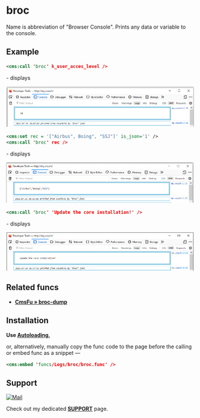 # broc

Name is abbreviation of "Browser Console". Prints any data or variable to the console.

## Example

```xml
<cms:call 'broc' k_user_acces_level />
```

\- displays

![](img/broc-simple.png)


```xml
<cms:set rec = '["Airbus", Boing", "SSJ"]' is_json='1' />
<cms:call 'broc' rec />
```

\- displays

![](img/broc-array.png)

```xml
<cms:call 'broc' 'Update the core installation!' />
```

\- displays

![](img/broc-text.png)

## Related funcs

* **[CmsFu » broc-dump](https://github.com/trendoman/Cms-Fu/tree/master/Logs/broc-dump)**

## Installation

**Use [Autoloading](https://github.com/trendoman/Cms-Fu/tree/master/ADDON-FUNCS-ON-DEMAND.md),**

or, alternatively, manually copy the func code to the page before the calling or embed func as a snippet —

```xml
<cms:embed 'funcs/Logs/broc/broc.func' />
```

## Support

[![Mail](https://img.shields.io/badge/gmail-%23539CFF.svg?&style=for-the-badge&logo=gmail&logoColor=white)](mailto:"Anton"<tony.smirnov@gmail.com>?subject=[GitHub])

Check out my dedicated [**SUPPORT**](/SUPPORT.md) page.

